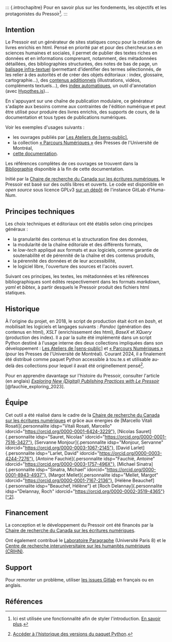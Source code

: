 <!--
Questions / À faire :

- Valider le texte (notamment principes techniques)
- Ajouter des noms dans l'équipe ? Les classer par ordre alpha ?
- Ajouter autres contributeurs dans les financeurs ?

-->

::: {.introchapitre}
Pour en savoir plus sur les fondements, les objectifs et les protagonistes du Pressoir[^3].
:::

## Intention

Le Pressoir est un générateur de sites statiques conçu pour la création de livres enrichis en html. Pensé en priorité par et pour des chercheur.se.s en sciences humaines et sociales, il permet de publier des textes riches en données et en informations comprenant, notamment, des métadonnées détaillées, des bibliographies structurées, des notes de bas de page, un [balisage infra-textuel](chapitre3.html#balisage-infra-textuel) (permettant d'identifier des termes sélectionnés, de les relier à des autorités et de créer des objets éditoriaux&nbsp;: index, glossaire, cartographie...), des [contenus additionnels](chapitre3.html#contenus-additionnels) (illustrations, vidéos, compléments textuels...), des [index automatiques](chapitre3.html#index), un outil d'annotation (avec [Hypothes.is](https://web.hypothes.is/))...

En s'appuyant sur une chaîne de publication modulaire, ce générateur s'adapte aux besoins comme aux contraintes de l'édition numérique et peut être utilisé pour produire des livres enrichis, des supports de cours, de la documentation et tous types de publications numériques.

Voir les exemples d'usages suivants&nbsp;:

- les ouvrages publiés par [Les Ateliers de \[sens-public\]](https://ateliers.sens-public.org/),
- la collection [«&nbsp;Parcours Numériques&nbsp;»](http://parcoursnumeriques-pum.ca/) des Presses de l'Université de Montréal,
- [cette documentation](homepage.html).

Les références complètes de ces ouvrages se trouvent dans la [Bibliographie](bibliographie.html) disponible à la fin de cette documentation.

Initié par la [Chaire de recherche du Canada sur les écritures numériques](https://www.ecrituresnumeriques.ca/fr), le Pressoir est basé sur des outils libres et ouverts.
Le code est disponible en *open source* sous licence GPLv3 [sur un dépôt](https://gitlab.huma-num.fr/ecrinum/pressoir-cli/) de l'instance GitLab d'Huma-Num.



## Principes techniques

Les choix techniques et éditoriaux ont été établis selon cinq principes généraux&nbsp;:

- la granularité des contenus et la structuration fine des données,
- la modularité de la chaîne éditoriale et des différents formats,
- le _low-tech_ appliqué aux formats et aux logiciels, comme garantie de soutenabilité et de pérennité de la chaîne et des contenus produits,
- la pérennité des données et de leur accessibilité,
- le logiciel libre, l'ouverture des sources et l'accès ouvert.

Suivant ces principes, les textes, les métadonnées et les références bibliographiques sont édités respectivement dans les formats _markdown_, _yaml_ et _bibtex_, à partir desquels le Pressoir produit des fichiers html statiques.
<!--
Le corps de texte a été mis en page selon le style Tufte, avec la police de caractère *Jannon* de Storm Type Foundry.conserver cette info ? Dans le modèle par défaut ?-->


## Historique


À l'origine du projet, en 2018, le script de production était écrit en _bash_, et mobilisait les logiciels et langages suivants&nbsp;: _Pandoc_ (génération des contenus en html), _XSLT_ (enrichissement des html), _BaseX_ et _XQuery_ (production des index). Il a par la suite été implémenté dans un script Python destiné à l'usage interne des deux collections impliquées dans son développement&nbsp;: [Les Ateliers de \[sens-public\]](https://ateliers.sens-public.org/) et [«&nbsp;Parcours Numériques&nbsp;»](http://parcoursnumeriques-pum.ca/) (pour les Presses de l'Université de Montréal). Courant 2024, il a finalement été distribué comme paquet Python accessible à tou.te.s et utilisable au-delà des collections pour lequel il avait été originellement pensé[^1].

Pour en apprendre davantage sur l'histoire du Pressoir, consulter l'article (en anglais) [*Exploring New (Digital) Publishing Practices with Le Pressoir*](doi.org/10.54590/pop.2023.006) [@fauchie_exploring_2023].


## Équipe

Cet outil a été réalisé dans le cadre de la [Chaire de recherche du Canada sur les écritures numériques](https://www.ecrituresnumeriques.ca/fr) et grâce aux énergies de [Marcello Vitali Rosati]{.personnalite idsp="Vitali Rosati, Marcello" idorcid="https://orcid.org/0000-0001-6424-3229"}, [Nicolas Sauret]{.personnalite idsp="Sauret, Nicolas" idorcid="https://orcid.org/0000-0001-7516-3427"}, [Servanne Monjour]{.personnalite idsp="Monjour, Servanne" idorcid="https://orcid.org/0000-0003-1067-2145"}, [David Larlet]{.personnalite idsp="Larlet, David" idorcid="https://orcid.org/0000-0003-4244-7276"}, [Antoine Fauchié]{.personnalite idsp="Fauchié, Antoine" idorcid="https://orcid.org/0000-0003-1757-496X"}, [Michael Sinatra]{.personnalite idsp="Sinatra, Michael" idorcid="https://orcid.org/0000-0001-8943-4937"}, [Margot Mellet]{.personnalite idsp="Mellet, Margot" idorcid="https://orcid.org/0000-0001-7167-2136"}, [Hélène Beauchef]{.personnalite idsp="Beauchef, Hélène"} et [Roch Delannay]{.personnalite idsp="Delannay, Roch" idorcid="https://orcid.org/0000-0002-3519-4365"}[^2].


## Financement

La conception et le développement du Pressoir ont été financés par la [Chaire de recherche du Canada sur les écritures numériques](https://www.ecrituresnumeriques.ca/fr).

Ont également contribué le [Laboratoire Paragraphe](https://www.univ-paris8.fr/UR-Laboratoire-Paragraphe) (Université Paris 8) et le [Centre de recherche interuniversitaire sur les humanités numériques (CRIHN)](https://www.crihn.org/).


## Support

Pour remonter un problème, utiliser [les issues Gitlab](https://gitlab.huma-num.fr/ecrinum/pressoir-cli/-/issues) en français ou en anglais.

[^1]: [Accéder à l'historique des versions du paquet Python](https://pypi.org/project/pressoir-cli/#history).

[^2]: Le pictogramme [+] indique ici l'utilisation d'une des fonctionnalités développées pour le Pressoir&nbsp;: le balisage infra-textuel qui permet d'identifier des termes sélectionnés (ici, des personnes) et de les associer, notamment, à des autorités (ici, l'identifiant unique [ORCID](https://orcid.org/)). Pour en savoir plus sur cette fonctionnalité, voir la section [Balisage infra-textuel](chapitre2.html#balisage-infra-textuel).

[^3]: Ici est utilisée une fonctionnalité afin de styler l'introduction. [En savoir plus](chapitre4.html#styler-une-introduction-de-chapitre).



## Références
